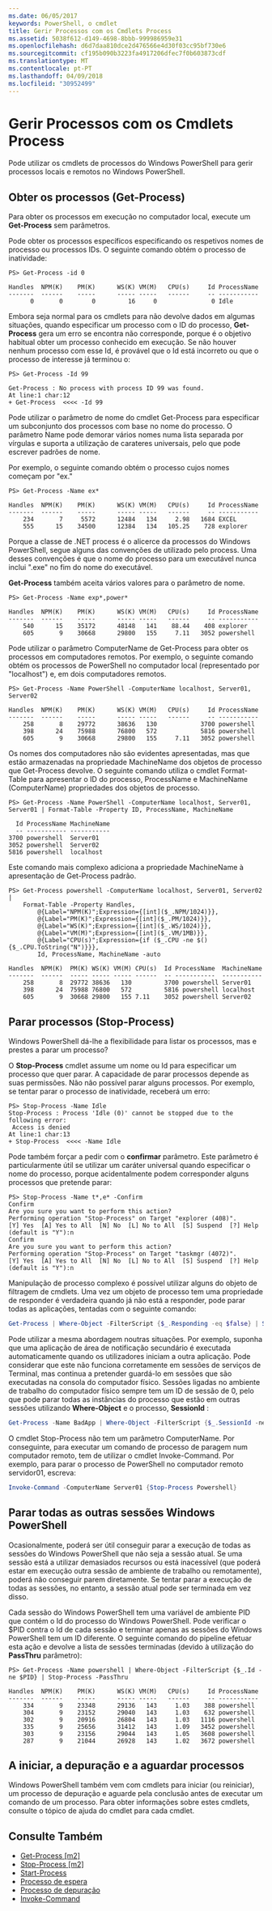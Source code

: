 ```yaml
---
ms.date: 06/05/2017
keywords: PowerShell, o cmdlet
title: Gerir Processos com os Cmdlets Process
ms.assetid: 5038f612-d149-4698-8bbb-999986959e31
ms.openlocfilehash: d6d7daa810dce2d476566e4d30f03cc95bf730e6
ms.sourcegitcommit: cf195b090b3223fa4917206dfec7f0b603873cdf
ms.translationtype: MT
ms.contentlocale: pt-PT
ms.lasthandoff: 04/09/2018
ms.locfileid: "30952499"
---
```

# <a name="managing-processes-with-process-cmdlets"></a>Gerir Processos com os Cmdlets Process

Pode utilizar os cmdlets de processos do Windows PowerShell para gerir processos locais e remotos no Windows PowerShell.

## <a name="getting-processes-get-process"></a>Obter os processos (Get-Process)

Para obter os processos em execução no computador local, execute um **Get-Process** sem parâmetros.

Pode obter os processos específicos especificando os respetivos nomes de processo ou processos IDs. O seguinte comando obtém o processo de inatividade:

```
PS> Get-Process -id 0

Handles  NPM(K)    PM(K)      WS(K) VM(M)   CPU(s)     Id ProcessName
-------  ------    -----      ----- -----   ------     -- -----------
      0       0        0         16     0               0 Idle
```

Embora seja normal para os cmdlets para não devolve dados em algumas situações, quando especificar um processo com o ID do processo, **Get-Process** gera um erro se encontra não corresponde, porque é o objetivo habitual obter um processo conhecido em execução. Se não houver nenhum processo com esse Id, é provável que o Id está incorreto ou que o processo de interesse já terminou o:

```
PS> Get-Process -Id 99

Get-Process : No process with process ID 99 was found.
At line:1 char:12
+ Get-Process  <<<< -Id 99
```

Pode utilizar o parâmetro de nome do cmdlet Get-Process para especificar um subconjunto dos processos com base no nome do processo. O parâmetro Name pode demorar vários nomes numa lista separada por vírgulas e suporta a utilização de carateres universais, pelo que pode escrever padrões de nome.

Por exemplo, o seguinte comando obtém o processo cujos nomes começam por "ex."

```
PS> Get-Process -Name ex*

Handles  NPM(K)    PM(K)      WS(K) VM(M)   CPU(s)     Id ProcessName
-------  ------    -----      ----- -----   ------     -- -----------
    234       7     5572      12484   134     2.98   1684 EXCEL
    555      15    34500      12384   134   105.25    728 explorer
```

Porque a classe de .NET process é o alicerce da processos do Windows PowerShell, segue alguns das convenções de utilizado pelo process. Uma desses convenções é que o nome do processo para um executável nunca inclui ".exe" no fim do nome do executável.

**Get-Process** também aceita vários valores para o parâmetro de nome.

```
PS> Get-Process -Name exp*,power*

Handles  NPM(K)    PM(K)      WS(K) VM(M)   CPU(s)     Id ProcessName
-------  ------    -----      ----- -----   ------     -- -----------
    540      15    35172      48148   141    88.44    408 explorer
    605       9    30668      29800   155     7.11   3052 powershell
```

Pode utilizar o parâmetro ComputerName de Get-Process para obter os processos em computadores remotos. Por exemplo, o seguinte comando obtém os processos de PowerShell no computador local (representado por "localhost") e, em dois computadores remotos.

```
PS> Get-Process -Name PowerShell -ComputerName localhost, Server01, Server02

Handles  NPM(K)    PM(K)      WS(K) VM(M)   CPU(s)     Id ProcessName
-------  ------    -----      ----- -----   ------     -- -----------
    258       8    29772      38636   130            3700 powershell
    398      24    75988      76800   572            5816 powershell
    605       9    30668      29800   155     7.11   3052 powershell
```

Os nomes dos computadores não são evidentes apresentadas, mas que estão armazenadas na propriedade MachineName dos objetos de processo que Get-Process devolve. O seguinte comando utiliza o cmdlet Format-Table para apresentar o ID do processo, ProcessName e MachineName (ComputerName) propriedades dos objetos de processo.

```
PS> Get-Process -Name PowerShell -ComputerName localhost, Server01, Server01 | Format-Table -Property ID, ProcessName, MachineName

  Id ProcessName MachineName
  -- ----------- -----------
3700 powershell  Server01
3052 powershell  Server02
5816 powershell  localhost
```

Este comando mais complexo adiciona a propriedade MachineName à apresentação de Get-Process padrão.

```
PS> Get-Process powershell -ComputerName localhost, Server01, Server02 |
    Format-Table -Property Handles,
        @{Label="NPM(K)";Expression={[int]($_.NPM/1024)}},
        @{Label="PM(K)";Expression={[int]($_.PM/1024)}},
        @{Label="WS(K)";Expression={[int]($_.WS/1024)}},
        @{Label="VM(M)";Expression={[int]($_.VM/1MB)}},
        @{Label="CPU(s)";Expression={if ($_.CPU -ne $() {$_.CPU.ToString("N")}}},
        Id, ProcessName, MachineName -auto

Handles  NPM(K)  PM(K) WS(K) VM(M) CPU(s)  Id ProcessName  MachineName
-------  ------  ----- ----- ----- ------  -- -----------  -----------
    258       8  29772 38636   130         3700 powershell Server01
    398      24  75988 76800   572         5816 powershell localhost
    605       9  30668 29800   155 7.11    3052 powershell Server02
```

## <a name="stopping-processes-stop-process"></a>Parar processos (Stop-Process)

Windows PowerShell dá-lhe a flexibilidade para listar os processos, mas e prestes a parar um processo?

O **Stop-Process** cmdlet assume um nome ou Id para especificar um processo que quer parar. A capacidade de parar processos depende as suas permissões. Não não possível parar alguns processos. Por exemplo, se tentar parar o processo de inatividade, receberá um erro:

```
PS> Stop-Process -Name Idle
Stop-Process : Process 'Idle (0)' cannot be stopped due to the following error:
 Access is denied
At line:1 char:13
+ Stop-Process  <<<< -Name Idle
```

Pode também forçar a pedir com o **confirmar** parâmetro. Este parâmetro é particularmente útil se utilizar um caráter universal quando especificar o nome do processo, porque acidentalmente podem corresponder alguns processos que pretende parar:

```
PS> Stop-Process -Name t*,e* -Confirm
Confirm
Are you sure you want to perform this action?
Performing operation "Stop-Process" on Target "explorer (408)".
[Y] Yes  [A] Yes to All  [N] No  [L] No to All  [S] Suspend  [?] Help
(default is "Y"):n
Confirm
Are you sure you want to perform this action?
Performing operation "Stop-Process" on Target "taskmgr (4072)".
[Y] Yes  [A] Yes to All  [N] No  [L] No to All  [S] Suspend  [?] Help
(default is "Y"):n
```

Manipulação de processo complexo é possível utilizar alguns do objeto de filtragem de cmdlets. Uma vez um objeto de processo tem uma propriedade de responder é verdadeira quando já não está a responder, pode parar todas as aplicações, tentadas com o seguinte comando:

```powershell
Get-Process | Where-Object -FilterScript {$_.Responding -eq $false} | Stop-Process
```

Pode utilizar a mesma abordagem noutras situações. Por exemplo, suponha que uma aplicação de área de notificação secundário é executada automaticamente quando os utilizadores iniciam a outra aplicação. Pode considerar que este não funciona corretamente em sessões de serviços de Terminal, mas continua a pretender guardá-lo em sessões que são executadas na consola do computador físico. Sessões ligadas no ambiente de trabalho do computador físico sempre tem um ID de sessão de 0, pelo que pode parar todas as instâncias do processo que estão em outras sessões utilizando **Where-Object** e o processo, **SessionId** :

```powershell
Get-Process -Name BadApp | Where-Object -FilterScript {$_.SessionId -neq 0} | Stop-Process
```

O cmdlet Stop-Process não tem um parâmetro ComputerName. Por conseguinte, para executar um comando de processo de paragem num computador remoto, tem de utilizar o cmdlet Invoke-Command. Por exemplo, para parar o processo de PowerShell no computador remoto servidor01, escreva:

```powershell
Invoke-Command -ComputerName Server01 {Stop-Process Powershell}
```

## <a name="stopping-all-other-windows-powershell-sessions"></a>Parar todas as outras sessões Windows PowerShell

Ocasionalmente, poderá ser útil conseguir parar a execução de todas as sessões do Windows PowerShell que não seja a sessão atual. Se uma sessão está a utilizar demasiados recursos ou está inacessível (que poderá estar em execução outra sessão de ambiente de trabalho ou remotamente), poderá não conseguir parem diretamente. Se tentar parar a execução de todas as sessões, no entanto, a sessão atual pode ser terminada em vez disso.

Cada sessão do Windows PowerShell tem uma variável de ambiente PID que contém o Id do processo do Windows PowerShell. Pode verificar o $PID contra o Id de cada sessão e terminar apenas as sessões do Windows PowerShell tem um ID diferente. O seguinte comando do pipeline efetuar esta ação e devolve a lista de sessões terminadas (devido à utilização do **PassThru** parâmetro):

```
PS> Get-Process -Name powershell | Where-Object -FilterScript {$_.Id -ne $PID} | Stop-Process -PassThru

Handles  NPM(K)    PM(K)      WS(K) VM(M)   CPU(s)     Id ProcessName
-------  ------    -----      ----- -----   ------     -- -----------
    334       9    23348      29136   143     1.03    388 powershell
    304       9    23152      29040   143     1.03    632 powershell
    302       9    20916      26804   143     1.03   1116 powershell
    335       9    25656      31412   143     1.09   3452 powershell
    303       9    23156      29044   143     1.05   3608 powershell
    287       9    21044      26928   143     1.02   3672 powershell
```

## <a name="starting-debugging-and-waiting-for-processes"></a>A iniciar, a depuração e a aguardar processos

Windows PowerShell também vem com cmdlets para iniciar (ou reiniciar), um processo de depuração e aguarde pela conclusão antes de executar um comando de um processo. Para obter informações sobre estes cmdlets, consulte o tópico de ajuda do cmdlet para cada cmdlet.

## <a name="see-also"></a>Consulte Também

- [Get-Process [m2]](https://technet.microsoft.com/en-us/library/27a05dbd-4b69-48a3-8d55-b295f6225f15)
- [Stop-Process [m2]](https://technet.microsoft.com/en-us/library/12454238-9881-457a-bde4-fb6cd124deec)
- [Start-Process](https://technet.microsoft.com/en-us/library/41a7e43c-9bb3-4dc2-8b0c-f6c32962e72c)
- [Processo de espera](https://technet.microsoft.com/en-us/library/9222af7a-789d-4a09-aa90-09d7c256c799)
- [Processo de depuração](https://technet.microsoft.com/en-us/library/eea1dace-3913-4dbd-b659-5a94a610eee1)
- [Invoke-Command](https://technet.microsoft.com/en-us/library/22fd98ba-1874-492e-95a5-c069467b8462)
